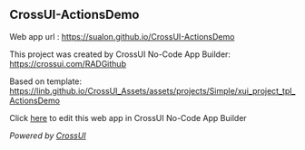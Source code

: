 ## CrossUI-ActionsDemo
Web app url : https://sualon.github.io/CrossUI-ActionsDemo

This project was created by CrossUI No-Code App Builder: https://crossui.com/RADGithub

Based on template: https://linb.github.io/CrossUI_Assets/assets/projects/Simple/xui_project_tpl_ActionsDemo

Click [here](https://crossui.com/RADGithub/#!from=github&owner=sualon&repo=CrossUI-ActionsDemo) to edit this web app in CrossUI No-Code App Builder

<i>Powered by [CrossUI](https://crossui.com)</i>
